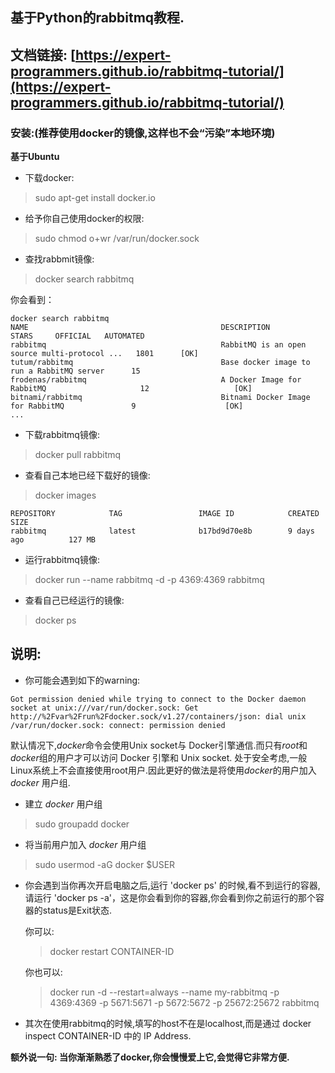## 基于Python的rabbitmq教程.

## 文档链接: [https://expert-programmers.github.io/rabbitmq-tutorial/](https://expert-programmers.github.io/rabbitmq-tutorial/)

### 安装:(推荐使用docker的镜像,这样也不会“污染”本地环境)

**基于Ubuntu**

- 下载docker:
> sudo apt-get install docker.io
- 给予你自己使用docker的权限:
> sudo chmod o+wr /var/run/docker.sock
- 查找rabbmit镜像:
> docker search rabbitmq

你会看到：
```
docker search rabbitmq
NAME                                           DESCRIPTION                                     STARS     OFFICIAL   AUTOMATED
rabbitmq                                       RabbitMQ is an open source multi-protocol ...   1801      [OK]       
tutum/rabbitmq                                 Base docker image to run a RabbitMQ server      15                   
frodenas/rabbitmq                              A Docker Image for RabbitMQ                     12                   [OK]
bitnami/rabbitmq                               Bitnami Docker Image for RabbitMQ               9                    [OK]
...
```
- 下载rabbitmq镜像:
> docker pull rabbitmq
- 查看自己本地已经下载好的镜像:
> docker images
```
REPOSITORY            TAG                 IMAGE ID            CREATED             SIZE
rabbitmq              latest              b17bd9d70e8b        9 days ago          127 MB
```
- 运行rabbitmq镜像:
> docker run --name rabbitmq -d -p 4369:4369 rabbitmq
- 查看自己已经运行的镜像:
> docker ps

## 说明:

- 你可能会遇到如下的warning:
```
Got permission denied while trying to connect to the Docker daemon socket at unix:///var/run/docker.sock: Get http://%2Fvar%2Frun%2Fdocker.sock/v1.27/containers/json: dial unix /var/run/docker.sock: connect: permission denied
```

默认情况下,*docker*命令会使用Unix socket与 Docker引擎通信.而只有*root*和*docker*组的用户才可以访问 Docker 引擎和 Unix socket.
处于安全考虑,一般Linux系统上不会直接使用root用户.因此更好的做法是将使用*docker*的用户加入 *docker* 用户组.

- 建立 *docker* 用户组

> sudo groupadd docker

- 将当前用户加入 *docker* 用户组

> sudo usermod -aG docker $USER

- 你会遇到当你再次开启电脑之后,运行 'docker ps' 的时候,看不到运行的容器, 请运行 'docker ps -a'，这是你会看到你的容器,你会看到你之前运行的那个容器的status是Exit状态.

  你可以:

  > docker restart CONTAINER-ID

  你也可以:

  > docker run -d --restart=always --name my-rabbitmq -p 4369:4369 -p 5671:5671 -p 5672:5672 -p 25672:25672 rabbitmq

- 其次在使用rabbitmq的时候,填写的host不在是localhost,而是通过 docker inspect CONTAINER-ID 中的 IP Address.

**额外说一句: 当你渐渐熟悉了docker,你会慢慢爱上它,会觉得它非常方便.**
